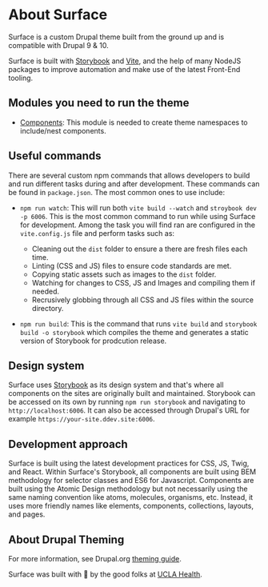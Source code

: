 # About Surface

Surface is a custom Drupal theme built from the ground up and is compatible with Drupal 9 & 10.

Surface is built with [Storybook](https://storybook.js.org/) and [Vite](https://vitejs.dev/), and the help of many NodeJS packages to improve automation and make use of the latest Front-End tooling.

## Modules you need to run the theme

* [Components](https://www.drupal.org/project/components): This module is needed to create theme namespaces to include/nest components.

## Useful commands

There are several custom npm commands that allows developers to build and run different
tasks during and after development. These commands can be found in `package.json`.
The most common ones to use include:

* `npm run watch`: This will run both `vite build --watch` and `stroybook dev -p 6006`.  This is the most common command to run while using Surface for development.  Among the task you will find ran are configured in the `vite.config.js` file and perform tasks such as:
  * Cleaning out the `dist` folder to ensure a there are fresh files each time.
  * Linting (CSS and JS) files to ensure code standards are met.
  * Copying static assets such as images to the `dist` folder.
  * Watching for changes to CSS, JS and Images and compiling them if needed.
  * Recrusively globbing through all CSS and JS files within the source directory.

* `npm run build`: This is the command that runs `vite build` and `storybook build -o storybook` which compiles the theme and generates a static version of Storybook for prodcution release.

## Design system

Surface uses [Storybook](https://storybook.js.org/) as its design system and that's where all components
on the sites are originally built and maintained.  Storybook can be accessed on its own by running `npm run storybook`
and navigating to `http://localhost:6006`.  It can also be accessed through Drupal's URL for example `https://your-site.ddev.site:6006`.

## Development approach

Surface is built using the latest development practices for CSS, JS, Twig, and React.  Within Surface's Storybook,
all components are built using BEM methodology for selector classes and ES6 for Javascript.
Components are built using the Atomic Design methodology but not necessarily using the same naming convention
like atoms, molecules, organisms, etc.  Instead, it uses more friendly names like elements, components, collections,
layouts, and pages.

## About Drupal Theming

For more information, see Drupal.org [theming guide](
https://www.drupal.org/docs/develop/theming-drupal).

Surface was built with 🩵 by the good folks at [UCLA Health](https://it.uclahealth.org/about/dgit/teams/web-development).
